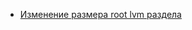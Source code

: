 * [Изменение размера root lvm раздела](/articles/%D0%98%D0%B7%D0%BC%D0%B5%D0%BD%D0%B5%D0%BD%D0%B8%D0%B5%20%D1%80%D0%B0%D0%B7%D0%BC%D0%B5%D1%80%D0%B0%20root%20lvm%20%D1%80%D0%B0%D0%B7%D0%B4%D0%B5%D0%BB%D0%B0.md)
